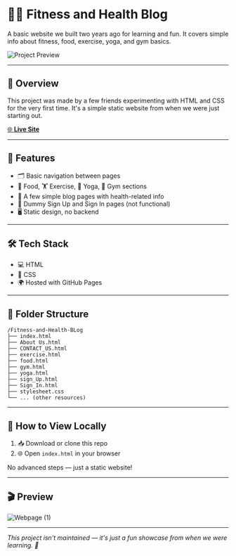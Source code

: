 # 🏃‍♂️ Fitness and Health Blog

A basic website we built two years ago for learning and fun. It covers simple info about fitness, food, exercise, yoga, and gym basics.

![Project Preview](preview.gif) <!-- Replace with your GIF file if you want a visual preview -->

---

## 📝 Overview

This project was made by a few friends experimenting with HTML and CSS for the very first time. It's a simple static website from when we were just starting out.

[🌐 **Live Site**](https://manas-kushwaha-99.github.io/Fitness-and-Health-BLog/)

---

## 🧩 Features

- 🗂️ Basic navigation between pages
- 🥗 Food, 🏋️ Exercise, 🧘 Yoga, 🏢 Gym sections
- 📄 A few simple blog pages with health-related info
- 📝 Dummy Sign Up and Sign In pages (not functional)
- 🖥️ Static design, no backend

---

## 🛠️ Tech Stack

- 💻 HTML
- 🎨 CSS
- 🌍 Hosted with GitHub Pages

---

## 📂 Folder Structure

```
/Fitness-and-Health-BLog
├── index.html
├── About Us.html
├── CONTACT_US.html
├── exercise.html
├── food.html
├── gym.html
├── yoga.html
├── sign_Up.html
├── Sign_In.html
├── stylesheet.css
└── ... (other resources)
```

---

## 👀 How to View Locally

1. 📥 Download or clone this repo
2. 🌐 Open `index.html` in your browser

No advanced steps — just a static website!

---

## 🎬 Preview

![Webpage (1)](https://github.com/user-attachments/assets/b9aad5c0-88ab-47cd-b0ec-bc06acfe26fa)

---

*This project isn't maintained — it's just a fun showcase from when we were learning. 🚀*
